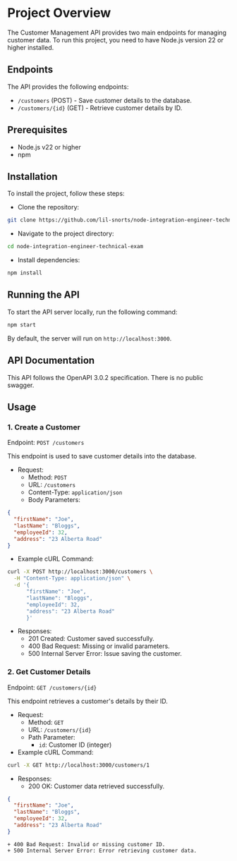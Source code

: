 # Project Overview
The Customer Management API provides two main endpoints for managing customer data. To run this project, you need to have Node.js version 22 or higher installed.

## Endpoints
The API provides the following endpoints:

* `/customers` (POST) - Save customer details to the database.
* `/customers/{id}` (GET) - Retrieve customer details by ID.

## Prerequisites
* Node.js v22 or higher
* npm

## Installation
To install the project, follow these steps:

* Clone the repository:
```bash
git clone https://github.com/lil-snorts/node-integration-engineer-technical-exam.git
```
* Navigate to the project directory:
```bash
cd node-integration-engineer-technical-exam
```
* Install dependencies:
```bash
npm install
```

## Running the API
To start the API server locally, run the following command:
```bash
npm start
```
By default, the server will run on `http://localhost:3000`.

## API Documentation
This API follows the OpenAPI 3.0.2 specification. There is no public swagger.

## Usage
### 1. Create a Customer
Endpoint: `POST /customers`

This endpoint is used to save customer details into the database.

* Request:
	+ Method: `POST`
	+ URL: `/customers`
	+ Content-Type: `application/json`
	+ Body Parameters:
```json
{
  "firstName": "Joe",
  "lastName": "Bloggs",
  "employeeId": 32,
  "address": "23 Alberta Road"
}
```
* Example cURL Command:
```bash
curl -X POST http://localhost:3000/customers \
  -H "Content-Type: application/json" \
  -d '{
      "firstName": "Joe",
      "lastName": "Bloggs",
      "employeeId": 32,
      "address": "23 Alberta Road"
      }'
```
* Responses:
	+ 201 Created: Customer saved successfully.
	+ 400 Bad Request: Missing or invalid parameters.
	+ 500 Internal Server Error: Issue saving the customer.

### 2. Get Customer Details
Endpoint: `GET /customers/{id}`

This endpoint retrieves a customer's details by their ID.

* Request:
	+ Method: `GET`
	+ URL: `/customers/{id}`
	+ Path Parameter:
		- `id`: Customer ID (integer)
* Example cURL Command:
```bash
curl -X GET http://localhost:3000/customers/1
```
* Responses:
	+ 200 OK: Customer data retrieved successfully.
```json
{
  "firstName": "Joe",
  "lastName": "Bloggs",
  "employeeId": 32,
  "address": "23 Alberta Road"
}
```
	+ 400 Bad Request: Invalid or missing customer ID.
	+ 500 Internal Server Error: Error retrieving customer data.